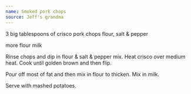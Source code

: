 ```yaml
---
name: Smoked pork chops
source: Jeff's grandma
---
```


3 big tablespoons of crisco
pork chops
flour, salt & pepper

more flour
milk

Rinse chops and dip in flour & salt & pepper mix.  Heat crisco over medium heat.  Cook until golden brown and then flip.

Pour off most of fat and then mix in flour to thicken.  Mix in milk.

Serve with mashed potatoes.

